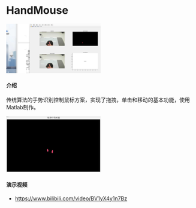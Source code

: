 # HandMouse

<div style="text-align: left;">
  <img src="./image/p1.png" alt="截图" width="50%" /><br/>
</div>

#### 介绍
传统算法的手势识别控制鼠标方案，实现了拖拽，单击和移动的基本功能，使用Matlab制作。
<div style="text-align: left;">
  <img src="./image/p2.png" alt="截图" width="50%" /><br/>
</div>

#### 演示视频
- https://www.bilibili.com/video/BV1yX4y1n7Bz
